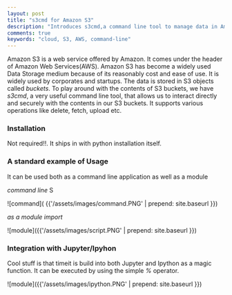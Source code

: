 ```yaml
---
layout: post
title: "s3cmd for Amazon S3"
description: "Introduces s3cmd,a command line tool to manage data in Amazon S3 buckets"
comments: true
keywords: "cloud, S3, AWS, command-line"
---
```


Amazon S3 is a web service offered by Amazon. It comes under the header of Amazon Web Services(AWS). Amazon S3 has become a widely used Data Storage medium because of its reasonably cost and ease of use. 
It is widely used by corporates and startups. The data is stored in S3 objects called *buckets*. To play around with the contents of S3 buckets, we have *s3cmd*, a very useful command line tool, that allows us to interact directly and securely with the contents in our S3 buckets.
It supports various operations like delete, fetch, upload etc.

### Installation
Not required!!. It ships in with python installation itself.


### A standard example of Usage 

It can be used both as a command line application as well as a module

*command line*
S

![command]( {{'/assets/images/command.PNG' | prepend: site.baseurl }})


*as a module import*



![module]({{'/assets/images/script.PNG' | prepend: site.baseurl }})


### Integration with Jupyter/Ipyhon

 Cool stuff is that timeit is build into both Jupyter and Ipython as a magic function. 
 It can be executed by using the simple *%* operator.


![module]({{'/assets/images/ipython.PNG' | prepend: site.baseurl }})









